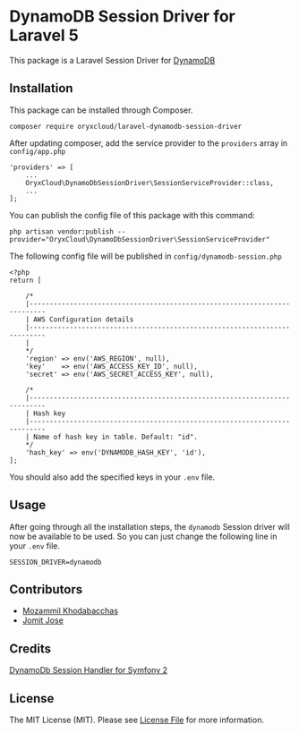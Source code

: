 # DynamoDB Session Driver for Laravel 5

This package is a Laravel Session Driver for [DynamoDB](https://aws.amazon.com/dynamodb)

## Installation
This package can be installed through Composer.

```
composer require oryxcloud/laravel-dynamodb-session-driver
```

After updating composer, add the service provider to the `providers` array in `config/app.php`

```
'providers' => [
    ...
    OryxCloud\DynamoDbSessionDriver\SessionServiceProvider::class,
    ...
];
```

You can publish the config file of this package with this command:

```
php artisan vendor:publish --provider="OryxCloud\DynamoDbSessionDriver\SessionServiceProvider"
```

The following config file will be published in `config/dynamodb-session.php`

```
<?php
return [

    /*
    |--------------------------------------------------------------------------
    | AWS Configuration details
    |--------------------------------------------------------------------------
    |
    */
    'region' => env('AWS_REGION', null),
    'key'    => env('AWS_ACCESS_KEY_ID', null),
    'secret' => env('AWS_SECRET_ACCESS_KEY', null),

    /*
    |--------------------------------------------------------------------------
    | Hash key
    |--------------------------------------------------------------------------
    | Name of hash key in table. Default: "id".
    */
    'hash_key' => env('DYNAMODB_HASH_KEY', 'id'),
];

```

You should also add the specified keys in your `.env` file.

## Usage

After going through all the installation steps, the `dynamodb` Session driver will now be available to be used. So you can just change the following line in your `.env` file.

```
SESSION_DRIVER=dynamodb
```

## Contributors
- [Mozammil Khodabacchas](https://github.com/mozammil)
- [Jomit Jose](https://github.com/jomoos)

## Credits
[DynamoDb Session Handler for Symfony 2](https://github.com/gwkunze/dynamo-session-bundle)

## License

The MIT License (MIT). Please see [License File](license.md) for more information.

